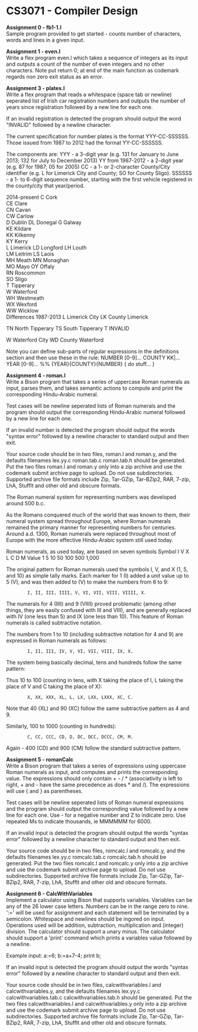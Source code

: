 # CS3071 - Compiler Design 

**Assignment 0 - fb1-1.l** <br>
Sample program provided to get started - counts number of characters, words and lines in a given input. 

**Assignment 1 - even.l** <br>
Write a flex program even.l which takes a sequence of integers as its input and outputs a count of the number of even integers and no other characters. Note put return 0; at end of the main function as codemark regards non zero exit status as an error.

**Assignment 3 - plates.l** <br>
Write a flex program that reads a whitespace (space tab or newline) seperated 
list of Irish car registration numbers and outputs the number of years since 
registration followed by a new line for each one. 

If an invalid registration is detected the program should output the word 
"INVALID" followed by a newline character.


The current specification for number plates is the format YYY-CC-SSSSSS. 
Those issued from 1987 to 2012 had the format YY-CC-SSSSSS. 

The components are:
YYY - a 3-digit year (e.g. 131 for January to June 2013; 132 for July to December 2013) 
YY from 1987-2012 - a 2-digit year (e.g. 87 for 1987; 05 for 2005)
CC - a 1- or 2-character County/City identifier (e.g. L for Limerick City and County; SO for County Sligo).
SSSSSS - a 1- to 6-digit sequence number, starting with the first vehicle registered in the county/city that year/period.

2014-present
C 	Cork 	
CE 	Clare 	
CN 	Cavan 	
CW 	Carlow 	
D 	Dublin 
DL 	Donegal 
G 	Galway 	
KE 	Kildare 	
KK 	Kilkenny 	
KY 	Kerry 	
L 	Limerick 
LD 	Longford 
LH 	Louth 	
LM 	Leitrim 
LS 	Laois 	
MH 	Meath 
MN 	Monaghan 	
MO 	Mayo 
OY 	Offaly 	
RN 	Roscommon 	
SO 	Sligo 	
T 	Tipperary 	
W 	Waterford 	
WH 	Westmeath 	
WX 	Wexford 	
WW 	Wicklow 	
Differences 1987-2013
L 	Limerick City
LK 	County Limerick

TN 	North Tipperary
TS 	South Tipperary
T	INVALID

W       Waterford City
WD 	County Waterford

Note you can define sub-parts of regular expressions in the definitions section and then
use these in the rule:
NUMBER  [0-9]...
COUNTY  KK|... 
YEAR  [0-9]...
%%
{YEAR}{COUNTY}{NUMBER}   { do stuff... }

**Assignment 4 - roman.l** <br>
Write a Bison program that takes a series of uppercase Roman 
numerals as input, parses them, and takes semantic actions to 
compute and print the corresponding Hindu-Arabic numeral.

Test cases will be newline seperated lists of Roman numerals and 
the program should output the corresponding Hindu-Arabic numeral 
followed by a new line for each one. 

If an invalid number is detected the program should output the words 
"syntax error" followed by a newline character to standard output
and then exit.

Your source code should be in two files, roman.l and roman.y, and
the defaults filenames lex.yy.c roman.tab.c roman.tab.h should
be generated. Put the two files roman.l and roman.y only into
a zip archive and use the codemark submit archive page to upload.
Do not use subdirectories.
Supported archive file formats include Zip, Tar-GZip, Tar-BZip2, RAR, 
7-zip, LhA, StuffIt and other old and obscure formats.

The Roman numeral system for representing numbers was developed 
around 500 b.c.

As the Romans conquered much of the world that was known to them, 
their numeral system spread throughout Europe, where Roman numerals 
remained the primary manner for representing numbers for centuries. 
Around a.d. 1300, Roman numerals were replaced throughout most of 
Europe with the more effective Hindu-Arabic system still used today.


Roman numerals, as used today, are based on seven symbols
Symbol 	I 	V 	X 	L 	C 	D 	M
Value 	1 	5 	10 	50 	100 	500 	1,000 

The original pattern for Roman numerals used the symbols I, V, and X 
(1, 5, and 10) as simple tally marks. Each marker for 1 (I) added a 
unit value up to 5 (V), and was then added to (V) to make the 
numbers from 6 to 9:

            I, II, III, IIII, V, VI, VII, VIII, VIIII, X.

The numerals for 4 (IIII) and 9 (VIIII) proved problematic (among 
other things, they are easily confused with III and VIII), and are 
generally replaced with IV (one less than 5) and IX (one less than 10). 
This feature of Roman numerals is called subtractive notation.

The numbers from 1 to 10 (including subtractive notation for 4 and 9) 
are expressed in Roman numerals as follows:

            I, II, III, IV, V, VI, VII, VIII, IX, X.

The system being basically decimal, tens and hundreds follow the same pattern:

Thus 10 to 100 (counting in tens, with X taking the place of I, L taking the 
place of V and C taking the place of X):

            X, XX, XXX, XL, L, LX, LXX, LXXX, XC, C.

Note that 40 (XL) and 90 (XC) follow the same subtractive pattern as 4 and 9.

Similarly, 100 to 1000 (counting in hundreds):

            C, CC, CCC, CD, D, DC, DCC, DCCC, CM, M.

Again - 400 (CD) and 900 (CM) follow the standard subtractive pattern. 

**Assignment 5 - romanCalc** <br>
Write a Bison program that takes a series of expressions using uppercase 
Roman numerals as input, and computes and prints the corresponding value.
The expressions should only contain + - / * (associativity is left to 
right, + and - have the same precedence as does * and /). The expressions
will use { and } as parentheses.

Test cases will be newline seperated lists of Roman numeral expressions
and the program should output the corresponding value followed by a new 
line for each one. Use - for a negative number and Z to indicate zero.
Use repeated Ms to indicate thousands, ie MMMMMM for 6000.

If an invalid input is detected the program should output the words 
"syntax error" followed by a newline character to standard output
and then exit.

Your source code should be in two files, romcalc.l and romcalc.y, and
the defaults filenames lex.yy.c romcalc.tab.c romcalc.tab.h should
be generated. Put the two files romcalc.l and romcalc.y only into
a zip archive and use the codemark submit archive page to upload.
Do not use subdirectories.
Supported archive file formats include Zip, Tar-GZip, Tar-BZip2, RAR, 
7-zip, LhA, StuffIt and other old and obscure formats.


**Assignment 6 - CalcWithVariables** <br>
Implement a calculator using Bison that supports variables. Variables can be any of
the 26 lower case letters. Numbers can be in the range zero to nine.
':=' will be used for assignment and each statement will be terminated by a semicolon.
Whitespace and newlines should be ingored on input.
Operations used will be addition, subtraction, multiplication and
(integer) division. The calculator should support a unary minus. 
The calculator should support a 'print' command which
prints a variables value followed by a newline.

Example input:
a:=6;
b:=a+7-4;
print b;

If an invalid input is detected the program should output the words 
"syntax error" followed by a newline character to standard output
and then exit.

Your source code should be in two files, calcwithvariables.l and calcwithvariables.y, and
the defaults filenames lex.yy.c calcwithvariables.tab.c calcwithvariables.tab.h should
be generated. Put the two files calcwithvariables.l and calcwithvariables.y only into
a zip archive and use the codemark submit archive page to upload.
Do not use subdirectories.
Supported archive file formats include Zip, Tar-GZip, Tar-BZip2, RAR, 
7-zip, LhA, StuffIt and other old and obscure formats.


